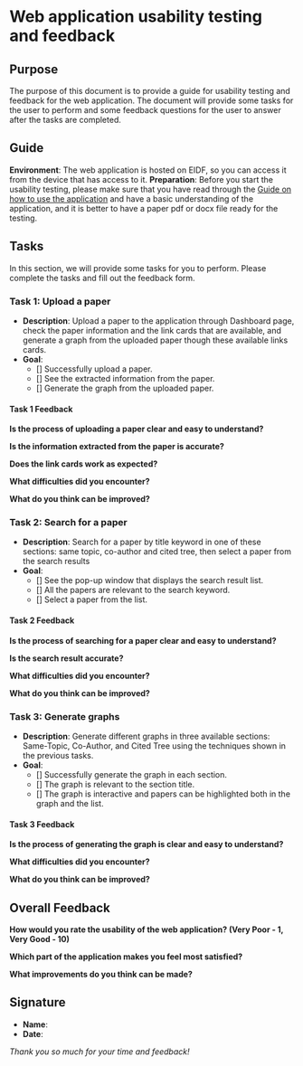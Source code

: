 # Web application usability testing and feedback

## Purpose
The purpose of this document is to provide a guide for usability testing and feedback for the web application. The document will provide some tasks for the user to perform and some feedback questions for the user to answer after the tasks are completed.

## Guide
**Environment**: The web application is hosted on EIDF, so you can access it from the device that has access to it.
**Preparation**: Before you start the usability testing, please make sure that you have read through the [Guide on how to use the application](Guide.md) and have a basic understanding of the application, and it is better to have a paper pdf or docx file ready for the testing.

## Tasks
In this section, we will provide some tasks for you to perform. Please complete the tasks and fill out the feedback
form.

### Task 1: Upload a paper
- **Description**:  Upload a paper to the application through Dashboard page, check the paper information and the link cards that are available, and generate a graph from the uploaded paper though these available links cards.
- **Goal**:
  - [] Successfully upload a paper.
  - [] See the extracted information from the paper.
  - [] Generate the graph from the uploaded paper.

#### Task 1 Feedback
**Is the process of uploading a paper clear and easy to understand?**

**Is the information extracted from the paper is accurate?**

**Does the link cards work as expected?**

**What difficulties did you encounter?**

**What do you think can be improved?**

### Task 2: Search for a paper
- **Description**: Search for a paper by title keyword in one of these sections: same topic, co-author and cited tree, then select a paper from the search results
- **Goal**:
  - [] See the pop-up window that displays the search result list.
  - [] All the papers are relevant to the search keyword.
  - [] Select a paper from the list.

#### Task 2 Feedback
**Is the process of searching for a paper clear and easy to understand?**

**Is the search result accurate?**

**What difficulties did you encounter?**

**What do you think can be improved?**

### Task 3: Generate graphs
- **Description**: Generate different graphs in three available sections: Same-Topic, Co-Author, and Cited Tree using the techniques shown in the previous tasks.
- **Goal**:
  - [] Successfully generate the graph in each section.
  - [] The graph is relevant to the section title.
  - [] The graph is interactive and papers can be highlighted both in the graph and the list.

#### Task 3 Feedback
**Is the process of generating the graph is clear and easy to understand?**

**What difficulties did you encounter?**

**What do you think can be improved?**

## Overall Feedback
**How would you rate the usability of the web application? (Very Poor - 1, Very Good - 10)**

**Which part of the application makes you feel most satisfied?**

**What improvements do you think can be made?**

## Signature
- **Name**:
- **Date**:

*Thank you so much for your time and feedback!*
